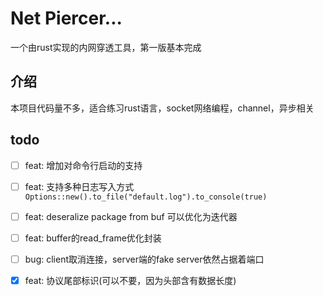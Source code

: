 # Net Piercer...

一个由rust实现的内网穿透工具，第一版基本完成

## 介绍

本项目代码量不多，适合练习rust语言，socket网络编程，channel，异步相关

## todo

- [ ] feat: 增加对命令行启动的支持
- [ ] feat: 支持多种日志写入方式 `Options::new().to_file("default.log").to_console(true)`
- [ ] feat: deseralize package from buf 可以优化为迭代器
- [ ] feat: buffer的read_frame优化封装

- [ ] bug: client取消连接，server端的fake server依然占据着端口

- [x] feat: 协议尾部标识(可以不要，因为头部含有数据长度)